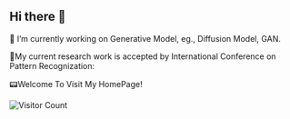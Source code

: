 ## Hi there 👋

🔭 I’m currently working on Generative Model, eg., Diffusion Model, GAN.  

:hamburger:My current research work is accepted by International Conference on Pattern Recognization: 



:pager:Welcome To Visit My HomePage!

![Visitor Count](https://profile-counter.glitch.me/Fatlong666/count.svg)

<!--
**FatLong666/Fatlong666** is a ✨ _special_ ✨ repository because its `README.md` (this file) appears on your GitHub profile.

Here are some ideas to get you started:

- 🔭 I’m currently working on ...
- 🌱 I’m currently learning ...
- 👯 I’m looking to collaborate on ...
- 🤔 I’m looking for help with ...
- 💬 Ask me about ...
- 📫 How to reach me: ...
- 😄 Pronouns: ...
- ⚡ Fun fact: ...
-->
